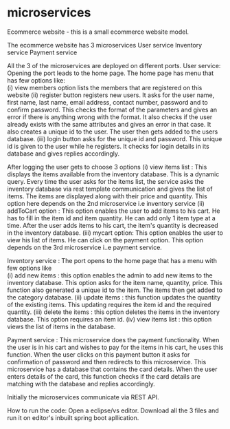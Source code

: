 # microservices

Ecommerce website - this is a small ecommerce website model.

The ecommerce website has 3 microservices
User service
Inventory service
Payment service

All the 3 of the microservices are deployed on different ports.
User service: Opening the port leads to the home page. The home page has menu that has few options like:    
(i) view members option lists the members that are registered on this website
(ii) register button registers new users. It asks for the user name, first name, last name, email address, contact number, password and to confirm password. This checks the format of the parameters and gives an error if there is anything wrong with the format.
It also checks if the user already exists with the same attributes and gives an error in that case. It also creates a unique id to the user. The user then gets added to the users database.
(iii) login button  asks for the unique id and password. This unique id is given to the user while he registers. It checks for login details in its database and gives replies accordingly.

After logging the user gets to choose 3 options
(i) view items list : This displays the items available from the inventory database. This is a dynamic query. Every time the user asks for the items list, the service asks the inventory database via rest template communication and gives the list of items. The items are displayed along with their price and quantity. This option here depends on the 2nd microservice i.e inventory service
(ii) addToCart option : This option enables the user to add items to his cart. He has to fill  in the item id and item quantity. He can add only 1 item type at a time. After the user adds items to his cart, the item's quantity is decreased in the inventory database.
(iii) mycart option: This option enables the user to view his list of items.
He can click on the payment option. This option depends on the 3rd microservice i..e payment service.

Inventory service : The port opens to the home page that has a menu with few options like    
(i) add new items : this option enables the admin to add new items to the inventory database. This option asks for the item name, quantity, price. This function also generated a unique id to the item. The items then get added to the category database.
(ii) update items : this function updates the quantity of the existing items. This updating requires the item id and the required quantity.
(iii) delete the items : this option deletes the items in the inventory database. This option requires an item id.
(iv) view items list : this option views the list of items in the database.

Payment service : This microservice does the payment functionality. When the user is in his cart and wishes to pay for the items in his cart, he uses this function. When the user clicks on this payment button it asks for confirmation of password and then redirects to this microservice. 
This microservice has a database that contains the card details. When the user enters details of the card, this function checks if the card details are matching with the database and replies accordingly. 

Initially the microservices communicate via REST API.

How to run the code:
Open a eclipse/vs editor. Download all the 3 files and run it on editor's inbuilt spring boot apllication.
